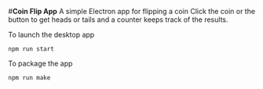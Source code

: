 #**Coin Flip App**
A simple Electron app for flipping a coin
Click the coin or the button to get heads or tails and a counter keeps track of the results. 

To launch the desktop app
```
npm run start
```

To package the app
```
npm run make

```
